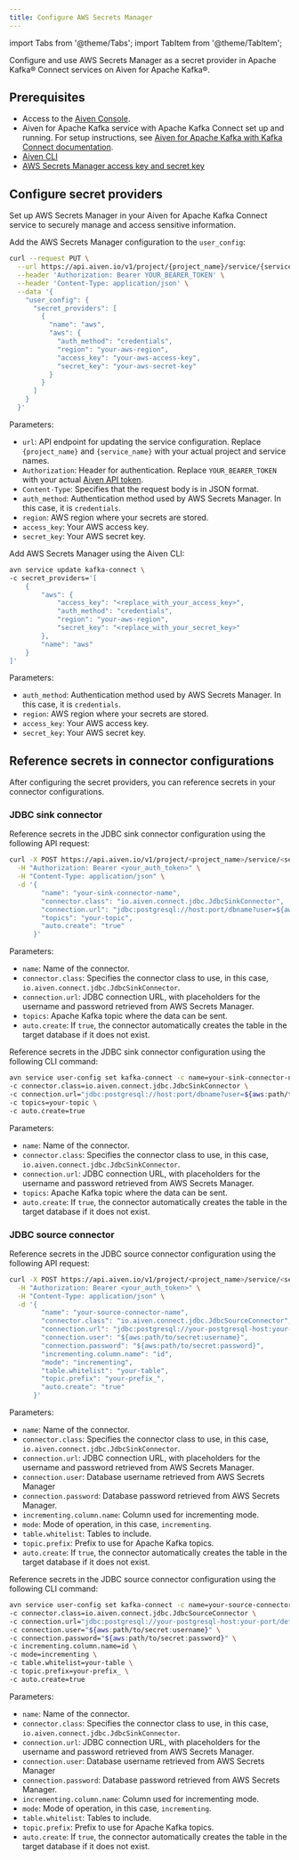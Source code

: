 ```yaml
---
title: Configure AWS Secrets Manager
---
```


import Tabs from '@theme/Tabs';
import TabItem from '@theme/TabItem';

Configure and use AWS Secrets Manager as a secret provider in Apache Kafka® Connect services on Aiven for Apache Kafka®.

## Prerequisites

- Access to the [Aiven Console](https://console.aiven.io/).
- Aiven for Apache Kafka service with Apache Kafka Connect set up and running. For setup
  instructions, see [Aiven for Apache Kafka with Kafka Connect documentation](https://aiven.io/docs/products/kafka/kafka-connect/get-started).
- [Aiven CLI](/docs/tools/cli)
- [AWS Secrets Manager access key and secret key](https://docs.aws.amazon.com/secretsmanager/latest/userguide/auth-and-access.html)

## Configure secret providers

Set up AWS Secrets Manager in your Aiven for Apache Kafka Connect service to securely
manage and access sensitive information.

<Tabs groupId="config-methods">
<TabItem value="api" label="API" default>

Add the AWS Secrets Manager configuration to the `user_config`:

```sh
curl --request PUT \
  --url https://api.aiven.io/v1/project/{project_name}/service/{service_name} \
  --header 'Authorization: Bearer YOUR_BEARER_TOKEN' \
  --header 'Content-Type: application/json' \
  --data '{
    "user_config": {
      "secret_providers": [
        {
          "name": "aws",
          "aws": {
            "auth_method": "credentials",
            "region": "your-aws-region",
            "access_key": "your-aws-access-key",
            "secret_key": "your-aws-secret-key"
          }
        }
      ]
    }
  }'
```

Parameters:

- `url`: API endpoint for updating the service configuration. Replace
  `{project_name}` and `{service_name}` with your actual project and service names.
- `Authorization`: Header for authentication. Replace `YOUR_BEARER_TOKEN` with your
  actual [Aiven API token](/docs/platform/howto/create_authentication_token).
- `Content-Type`: Specifies that the request body is in JSON format.
- `auth_method`: Authentication method used by AWS Secrets Manager. In this case,
  it is `credentials`.
- `region`: AWS region where your secrets are stored.
- `access_key`: Your AWS access key.
- `secret_key`: Your AWS secret key.

</TabItem>
<TabItem value="cli" label="CLI">

Add AWS Secrets Manager using the Aiven CLI:

```bash
avn service update kafka-connect \
-c secret_providers='[
    {
        "aws": {
            "access_key": "<replace_with_your_access_key>",
            "auth_method": "credentials",
            "region": "your-aws-region",
            "secret_key": "<replace_with_your_secret_key>"
        },
        "name": "aws"
    }
]'
```

Parameters:

- `auth_method`: Authentication method used by AWS Secrets Manager. In this case,
  it is `credentials`.
- `region`: AWS region where your secrets are stored.
- `access_key`: Your AWS access key.
- `secret_key`: Your AWS secret key.

</TabItem>
</Tabs>

## Reference secrets in connector configurations

After configuring the secret providers, you can reference secrets in your
connector configurations.

### JDBC sink connector

<Tabs groupId="reference-secrets-sink">
<TabItem value="api" label="API" default>

Reference secrets in the JDBC sink connector configuration using the following
API request:

```sh
curl -X POST https://api.aiven.io/v1/project/<project_name>/service/<service_name>/connectors \
  -H "Authorization: Bearer <your_auth_token>" \
  -H "Content-Type: application/json" \
  -d '{
        "name": "your-sink-connector-name",
        "connector.class": "io.aiven.connect.jdbc.JdbcSinkConnector",
        "connection.url": "jdbc:postgresql://host:port/dbname?user=${aws:path/to/secret:username}&password=${aws:path/to/secret:password}&ssl=require",
        "topics": "your-topic",
        "auto.create": "true"
      }'
```

Parameters:

- `name`: Name of the connector.
- `connector.class`: Specifies the connector class to use, in this case,
  `io.aiven.connect.jdbc.JdbcSinkConnector`.
- `connection.url`: JDBC connection URL, with placeholders for the username and password
  retrieved from AWS Secrets Manager.
- `topics`: Apache Kafka topic where the data can be sent.
- `auto.create`: If `true`, the connector automatically creates the table in the
  target database if it does not exist.

</TabItem>
<TabItem value="cli" label="CLI">

Reference secrets in the JDBC sink connector configuration using the following
CLI command:

```sh
avn service user-config set kafka-connect -c name=your-sink-connector-name \
-c connector.class=io.aiven.connect.jdbc.JdbcSinkConnector \
-c connection.url="jdbc:postgresql://host:port/dbname?user=${aws:path/to/secret:username}&password=${aws:path/to/secret:password}&ssl=require" \
-c topics=your-topic \
-c auto.create=true
```

Parameters:

- `name`: Name of the connector.
- `connector.class`: Specifies the connector class to use, in this case,
  `io.aiven.connect.jdbc.JdbcSinkConnector`.
- `connection.url`: JDBC connection URL, with placeholders for the username and password
  retrieved from AWS Secrets Manager.
- `topics`: Apache Kafka topic where the data can be sent.
- `auto.create`: If `true`, the connector automatically creates the table in the
  target database if it does not exist.

</TabItem>
</Tabs>

### JDBC source connector

<Tabs groupId="reference-secrets-source">
<TabItem value="api" label="API" default>

Reference secrets in the JDBC source connector configuration using the following
API request:

```sh
curl -X POST https://api.aiven.io/v1/project/<project_name>/service/<service_name>/connectors \
  -H "Authorization: Bearer <your_auth_token>" \
  -H "Content-Type: application/json" \
  -d '{
        "name": "your-source-connector-name",
        "connector.class": "io.aiven.connect.jdbc.JdbcSourceConnector",
        "connection.url": "jdbc:postgresql://your-postgresql-host:your-port/defaultdb?ssl=require",
        "connection.user": "${aws:path/to/secret:username}",
        "connection.password": "${aws:path/to/secret:password}",
        "incrementing.column.name": "id",
        "mode": "incrementing",
        "table.whitelist": "your-table",
        "topic.prefix": "your-prefix_",
        "auto.create": "true"
      }'

```

Parameters:

- `name`: Name of the connector.
- `connector.class`: Specifies the connector class to use, in this case,
  `io.aiven.connect.jdbc.JdbcSinkConnector`.
- `connection.url`: JDBC connection URL, with placeholders for the username and
  password retrieved from AWS Secrets Manager.
- `connection.user`: Database username retrieved from AWS Secrets Manager
- `connection.password`: Database password retrieved from AWS Secrets Manager.
- `incrementing.column.name`: Column used for incrementing mode.
- `mode`: Mode of operation, in this case, `incrementing`.
- `table.whitelist`: Tables to include.
- `topic.prefix`: Prefix to use for Apache Kafka topics.
- `auto.create`: If `true`, the connector automatically creates the table in
  the target database if it does not exist.

</TabItem>
<TabItem value="cli" label="CLI">

Reference secrets in the JDBC source connector configuration using the following
CLI command:

```sh
avn service user-config set kafka-connect -c name=your-source-connector-name \
-c connector.class=io.aiven.connect.jdbc.JdbcSourceConnector \
-c connection.url="jdbc:postgresql://your-postgresql-host:your-port/defaultdb?ssl=require" \
-c connection.user="${aws:path/to/secret:username}" \
-c connection.password="${aws:path/to/secret:password}" \
-c incrementing.column.name=id \
-c mode=incrementing \
-c table.whitelist=your-table \
-c topic.prefix=your-prefix_ \
-c auto.create=true

```

Parameters:

- `name`: Name of the connector.
- `connector.class`: Specifies the connector class to use, in this case,
  `io.aiven.connect.jdbc.JdbcSinkConnector`.
- `connection.url`: JDBC connection URL, with placeholders for the username and
  password retrieved from AWS Secrets Manager.
- `connection.user`: Database username retrieved from AWS Secrets Manager
- `connection.password`: Database password retrieved from AWS Secrets Manager.
- `incrementing.column.name`: Column used for incrementing mode.
- `mode`: Mode of operation, in this case, `incrementing`.
- `table.whitelist`: Tables to include.
- `topic.prefix`: Prefix to use for Apache Kafka topics.
- `auto.create`: If `true`, the connector automatically creates the table in
  the target database if it does not exist.

</TabItem>
</Tabs>
